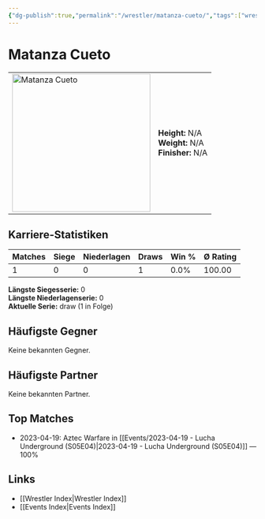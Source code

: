 ```yaml
---
{"dg-publish":true,"permalink":"/wrestler/matanza-cueto/","tags":["wrestler"],"noteIcon":"","created":"2025-08-11T09:33:20.111+02:00"}
---
```



# Matanza Cueto

<table>
<tr>
<td><img src="Matanza Cueto.png" width="280" alt="Matanza Cueto"></td>
<td>
<b>Height:</b> N/A<br>
<b>Weight:</b> N/A<br>
<b>Finisher:</b> N/A<br>
</td>
</tr>
</table>

## Karriere-Statistiken

| Matches | Siege | Niederlagen | Draws | Win % | Ø Rating |
|---------|-------|-------------|-------|-------|-----------|
| 1 | 0 | 0 | 1 | 0.0% | 100.00 |

**Längste Siegesserie:** 0<br>**Längste Niederlagenserie:** 0<br>**Aktuelle Serie:** draw (1 in Folge)


## Häufigste Gegner
Keine bekannten Gegner.

## Häufigste Partner
Keine bekannten Partner.

## Top Matches
- 2023-04-19: Aztec Warfare in [[Events/2023-04-19 - Lucha Underground (S05E04)\|2023-04-19 - Lucha Underground (S05E04)]] — 100%

## Links
- [[Wrestler Index\|Wrestler Index]]
- [[Events Index\|Events Index]]
